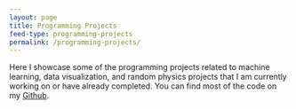 ```yaml
---
layout: page
title: Programming Projects
feed-type: programming-projects
permalink: /programming-projects/
---
```

Here I showcase some of the programming projects related to machine learning, data visualization, and random physics projects that I am currently working on or have already completed. You can find most of the code on my <a href="https://github.com/WilliamBidle" target = "_blank">Github</a>. 

